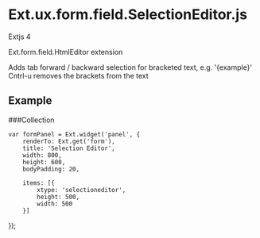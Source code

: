 # Ext.ux.form.field.SelectionEditor.js

Extjs 4 

Ext.form.field.HtmlEditor extension

Adds tab forward / backward selection for bracketed text, e.g. '{example}'
Cntrl-u removes the brackets from the text

## Example
###Collection
	
	var formPanel = Ext.widget('panel', {
		renderTo: Ext.get('form'),
		title: 'Selection Editor',
		width: 800,
		height: 600,
		bodyPadding: 20,

		items: [{
			xtype: 'selectioneditor',
			height: 500,
			width: 500
		}]
});
